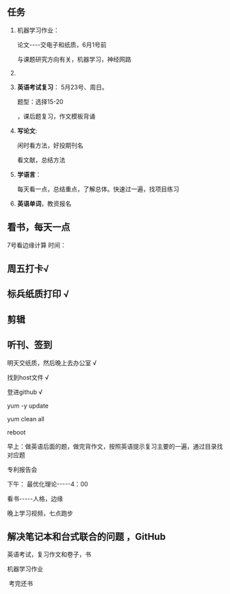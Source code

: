 ## 任务

1. 机器学习作业：

   论文----交电子和纸质，6月1号前

   与课题研究方向有关，机器学习，神经网路

2. 

3. **英语考试复习**：   5月23号、周日。

   题型：选择15-20

   

   

   ，课后题复习，作文模板背诵

4. **写论文**:

   闲时看方法，好投期刊名

   看文献，总结方法

5. **学语言**：

   每天看一点，总结重点，了解总体。快速过一遍，找项目练习

6. **英语单词**，教资报名



## 看书，每天一点

7号看边缘计算  时间：

## 周五打卡√

## 标兵纸质打印 √

## 剪辑 

## 听刊、签到

明天交纸质，然后晚上去办公室  √

找到host文件  √

登进github  √

yum -y update

yum clean all

reboot 	



早上：做英语后面的题，做完背作文，按照英语提示复习主要的一遍，通过目录找对应题



专利报告会

下午：  最优化理论-----4：00

看书-----人格，边缘

晚上学习视频，七点跑步





## 解决笔记本和台式联合的问题  ，GitHub

英语考试，复习作文和卷子，书

机器学习作业



​	考完还书

